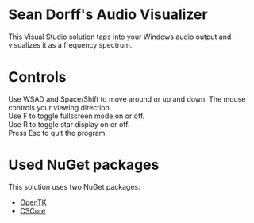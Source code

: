 # Sean Dorff's Audio Visualizer
This Visual Studio solution taps into your Windows audio output and visualizes it as a frequency spectrum.

# Controls
Use WSAD and Space/Shift to move around or up and down. The mouse controls your viewing direction.  
Use F to toggle fullscreen mode on or off.  
Use R to toggle star display on or off.  
Press Esc to quit the program.

# Used NuGet packages
This solution uses two NuGet packages:
- [OpenTK](https://github.com/opentk/opentk)
- [CSCore](https://github.com/filoe/cscore)
